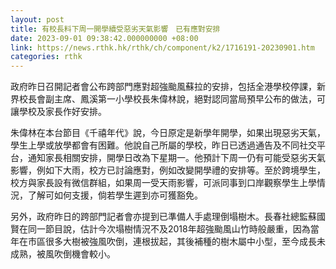 ```yaml
---
layout: post
title: 有校長料下周一開學續受惡劣天氣影響　已有應對安排　
date: 2023-09-01 09:38:42.000000000 +08:00
link: https://news.rthk.hk/rthk/ch/component/k2/1716191-20230901.htm
categories: rthk
---
```


政府昨日召開記者會公布跨部門應對超強颱風蘇拉的安排，包括全港學校停課，新界校長會副主席、鳳溪第一小學校長朱偉林說，絕對認同當局預早公布的做法，可讓學校及家長作好安排。

朱偉林在本台節目《千禧年代》說，今日原定是新學年開學，如果出現惡劣天氣，學生上學或放學都會有困難。他說自己所屬的學校，昨日已透過通告及不同社交平台，通知家長相關安排，開學日改為下星期一。他預計下周一仍有可能受惡劣天氣影響，例如下大雨，校方已討論應對，例如改變開學禮的安排等。至於跨境學生，校方與家長設有微信群組，如果周一受天雨影響，可派同事到口岸觀察學生上學情況，了解可如何支援，倘若學生遲到亦可獲豁免。

另外，政府昨日的跨部門記者會亦提到已準備人手處理倒塌樹木。長春社總監蘇國賢在同一節目說，估計今次塌樹情況不及2018年超強颱風山竹時般嚴重，因為當年在市區很多大樹被強風吹倒，連根拔起，其後補種的樹木屬中小型，至今成長未成熟，被風吹倒機會較小。
